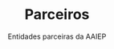 ---
title: Parceiros
subtitle: Entidades parceiras da AAIEP
gallery: parceiros_gallery
hero_image: /assets/images/backgrounds/bg-ucp-garden.jpg
hero_darken: true
hero_link: /institucional/sobre/
hero_link_text: Descobre Mais
show_sidebar: false
layout: parceria-hub
---